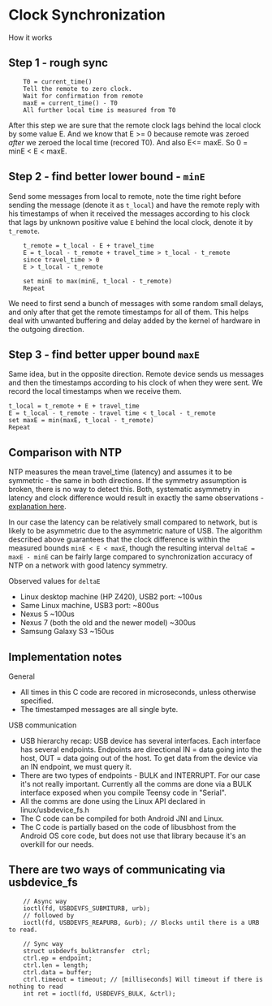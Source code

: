 # Clock Synchronization

How it works

## Step 1 - rough sync

        T0 = current_time()
        Tell the remote to zero clock.
        Wait for confirmation from remote
        maxE = current_time() - T0
        All further local time is measured from T0


After this step we are sure that the remote clock lags behind the local clock by
some value E. And we know that E >= 0 because remote was zeroed *after* we
zeroed the local time (recored T0). And also E<= maxE. So 0 = minE < E < maxE.


## Step 2 - find better lower bound - `minE`

Send some messages from local to remote, note the time right before sending the
message (denote it as `t_local`) and have the remote reply with his timestamps
of when it received the messages according to his clock that lags by unknown
positive value `E` behind the local clock, denote it by `t_remote`.


        t_remote = t_local - E + travel_time
        E = t_local - t_remote + travel_time > t_local - t_remote
        since travel_time > 0
        E > t_local - t_remote

        set minE to max(minE, t_local - t_remote)
        Repeat

We need to first send a bunch of messages with some random small delays, and
only after that get the remote timestamps for all of them. This helps deal with
unwanted buffering and delay added by the kernel of hardware in the outgoing
direction.

## Step 3 - find better upper bound `maxE`

Same idea, but in the opposite direction. Remote device sends us messages and
then the timestamps according to his clock of when they were sent. We record the
local timestamps when we receive them.

    t_local = t_remote + E + travel_time
    E = t_local - t_remote - travel time < t_local - t_remote
    set maxE = min(maxE, t_local - t_remote)
    Repeat

## Comparison with NTP

NTP measures the mean travel_time (latency) and assumes it to be symmetric - the
same in both directions. If the symmetry assumption is broken, there is no way
to detect this. Both, systematic asymmetry in latency and clock difference would
result in exactly the same observations -
[explanation here](http://cs.stackexchange.com/questions/103/clock-synchronization-in-a-network-with-asymmetric-delays).

In our case the latency can be relatively small compared to network, but is
likely to be asymmetric due to the asymmetric nature of USB. The algorithm
described above guarantees that the clock difference is within the measured
bounds `minE < E < maxE`, though the resulting interval `deltaE = maxE - minE`
can be fairly large compared to synchronization accuracy of NTP on a network
with good latency symmetry.

Observed values for `deltaE`
 - Linux desktop machine (HP Z420), USB2 port: ~100us
 - Same Linux machine, USB3 port: ~800us
 - Nexus 5 ~100us
 - Nexus 7 (both the old and the newer model) ~300us
 - Samsung Galaxy S3 ~150us



## Implementation notes

General
 - All times in this C code are recored in microseconds, unless otherwise
   specified.
 - The timestamped messages are all single byte.

USB communication
 - USB hierarchy recap: USB device has several interfaces. Each interface has
   several endpoints. Endpoints are directional IN = data going into the host,
   OUT = data going out of the host. To get data from the device via an IN
   endpoint, we must query it.
 - There are two types of endpoints - BULK and INTERRUPT. For our case it's not
   really important. Currently all the comms are done via a BULK interface
   exposed when you compile Teensy code in "Serial".
 - All the comms are done using the Linux API declared in linux/usbdevice_fs.h
 - The C code can be compiled for both Android JNI and Linux.
 - The C code is partially based on the code of libusbhost from the Android OS
   core code, but does not use that library because it's an overkill for our
   needs.

## There are two ways of communicating via usbdevice_fs

        // Async way
        ioctl(fd, USBDEVFS_SUBMITURB, urb);
        // followed by
        ioctl(fd, USBDEVFS_REAPURB, &urb); // Blocks until there is a URB to read.

        // Sync way
        struct usbdevfs_bulktransfer  ctrl;
        ctrl.ep = endpoint;
        ctrl.len = length;
        ctrl.data = buffer;
        ctrl.timeout = timeout; // [milliseconds] Will timeout if there is nothing to read
        int ret = ioctl(fd, USBDEVFS_BULK, &ctrl);



